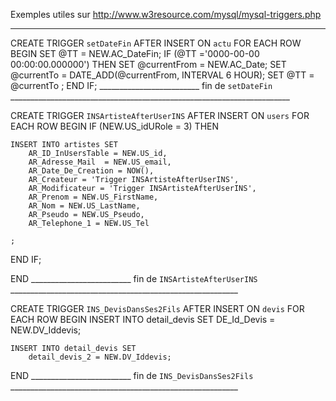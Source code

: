 Exemples utiles sur http://www.w3resource.com/mysql/mysql-triggers.php
______________________________________________________________________


CREATE TRIGGER `setDateFin` AFTER INSERT ON `actu`
 FOR EACH ROW BEGIN
SET @TT = NEW.AC_DateFin;
 IF (@TT ='0000-00-00 00:00:00.000000') THEN
	SET @currentFrom = NEW.AC_Date;
	SET @currentTo = DATE_ADD(@currentFrom, INTERVAL 6 HOUR);
	SET @TT = @currentTo ;
	END IF;
_________________________ fin de `setDateFin` ______________________________________________________________________

CREATE TRIGGER `INSArtisteAfterUserINS` AFTER INSERT ON `users`
 FOR EACH ROW BEGIN
IF (NEW.US_idURole = 3) THEN

    INSERT INTO artistes SET 
        AR_ID_InUsersTable = NEW.US_id, 
        AR_Adresse_Mail  = NEW.US_email,
        AR_Date_De_Creation = NOW(),
        AR_Createur = 'Trigger INSArtisteAfterUserINS',
        AR_Modificateur = 'Trigger INSArtisteAfterUserINS',
        AR_Prenom = NEW.US_FirstName,
        AR_Nom = NEW.US_LastName,
        AR_Pseudo = NEW.US_Pseudo,
        AR_Telephone_1 = NEW.US_Tel

    ;

END IF;

END
_________________________ fin de `INSArtisteAfterUserINS` _________________________________________________________

CREATE TRIGGER `INS_DevisDansSes2Fils` AFTER INSERT ON `devis`
 FOR EACH ROW BEGIN
    INSERT INTO detail_devis SET 
        DE_Id_Devis = NEW.DV_Iddevis;
        
    INSERT INTO detail_devis SET 
        detail_devis_2 = NEW.DV_Iddevis;
END
_________________________ fin de `INS_DevisDansSes2Fils` _________________________________________________________
